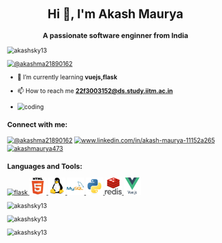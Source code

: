 <h1 align="center">Hi 👋, I'm Akash Maurya</h1>
<h3 align="center">A passionate software enginner from India</h3>

<p align="left"> <img src="https://komarev.com/ghpvc/?username=akashsky13&label=Profile%20views&color=0e75b6&style=flat" alt="akashsky13" /> </p>

<p align="left"> <a href="https://twitter.com/@akashma21890162" target="blank"><img src="https://img.shields.io/twitter/follow/@akashma21890162?logo=twitter&style=for-the-badge" alt="@akashma21890162" /></a> </p>

- 🌱 I’m currently learning **vuejs,flask**

- 📫 How to reach me **22f3003152@ds.study.iitm.ac.in**

- <img align="right" alt="coding" width="500" margin-bottom="200" src="https://user-images.githubusercontent.com/115187902/230700872-d5f44b85-56c7-4e27-80a4-6e2db901e60c.gif">

<h3 align="left">Connect with me:</h3>
<p align="left">
<a href="https://twitter.com/@akashma21890162" target="blank"><img align="center" src="https://raw.githubusercontent.com/rahuldkjain/github-profile-readme-generator/master/src/images/icons/Social/twitter.svg" alt="@akashma21890162" height="30" width="40" /></a>
<a href="https://linkedin.com/in/www.linkedin.com/in/akash-maurya-11152a265" target="blank"><img align="center" src="https://raw.githubusercontent.com/rahuldkjain/github-profile-readme-generator/master/src/images/icons/Social/linked-in-alt.svg" alt="www.linkedin.com/in/akash-maurya-11152a265" height="30" width="40" /></a>
<a href="https://instagram.com/akashmaurya473" target="blank"><img align="center" src="https://raw.githubusercontent.com/rahuldkjain/github-profile-readme-generator/master/src/images/icons/Social/instagram.svg" alt="akashmaurya473" height="30" width="40" /></a>
</p>

<h3 align="left">Languages and Tools:</h3>
<p align="left"> <a href="https://flask.palletsprojects.com/" target="_blank" rel="noreferrer"> <img src="https://www.vectorlogo.zone/logos/pocoo_flask/pocoo_flask-icon.svg" alt="flask" width="40" height="40"/> </a> <a href="https://www.w3.org/html/" target="_blank" rel="noreferrer"> <img src="https://raw.githubusercontent.com/devicons/devicon/master/icons/html5/html5-original-wordmark.svg" alt="html5" width="40" height="40"/> </a> <a href="https://www.linux.org/" target="_blank" rel="noreferrer"> <img src="https://raw.githubusercontent.com/devicons/devicon/master/icons/linux/linux-original.svg" alt="linux" width="40" height="40"/> </a> <a href="https://www.mysql.com/" target="_blank" rel="noreferrer"> <img src="https://raw.githubusercontent.com/devicons/devicon/master/icons/mysql/mysql-original-wordmark.svg" alt="mysql" width="40" height="40"/> </a> <a href="https://www.python.org" target="_blank" rel="noreferrer"> <img src="https://raw.githubusercontent.com/devicons/devicon/master/icons/python/python-original.svg" alt="python" width="40" height="40"/> </a> <a href="https://redis.io" target="_blank" rel="noreferrer"> <img src="https://raw.githubusercontent.com/devicons/devicon/master/icons/redis/redis-original-wordmark.svg" alt="redis" width="40" height="40"/> </a> <a href="https://vuejs.org/" target="_blank" rel="noreferrer"> <img src="https://raw.githubusercontent.com/devicons/devicon/master/icons/vuejs/vuejs-original-wordmark.svg" alt="vuejs" width="40" height="40"/> </a> </p>

<p><img src="https://github-readme-stats.vercel.app/api/top-langs?username=akashsky13&show_icons=true&locale=en&layout=compact" alt="akashsky13" /></p>

<p><img  src="https://github-readme-stats.vercel.app/api?username=akashsky13&show_icons=true&locale=en" alt="akashsky13" /></p>

<p><img  align="left" src="https://github-readme-streak-stats.herokuapp.com/?user=akashsky13&" alt="akashsky13" /></p>
